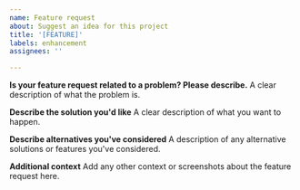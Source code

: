 ```yaml
---
name: Feature request
about: Suggest an idea for this project
title: '[FEATURE]'
labels: enhancement
assignees: ''

---
```


**Is your feature request related to a problem? Please describe.**
A clear description of what the problem is.

**Describe the solution you'd like**
A clear description of what you want to happen.

**Describe alternatives you've considered**
A description of any alternative solutions or features you've considered.

**Additional context**
Add any other context or screenshots about the feature request here.
